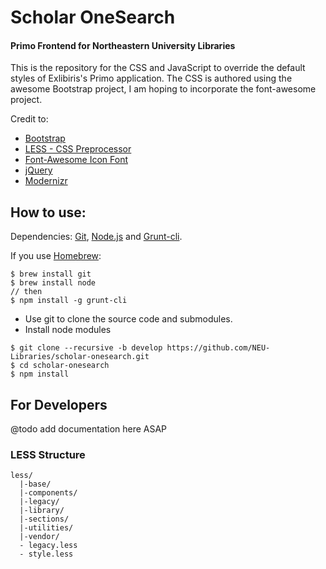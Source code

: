 Scholar OneSearch
==================
#### Primo Frontend for Northeastern University Libraries


This is the repository for the CSS and JavaScript to override the default styles of Exlibiris's Primo application. The CSS is authored using the awesome Bootstrap project, I am hoping to incorporate the font-awesome project.

Credit to:
- [Bootstrap](http://getbootstrap.com/)
- [LESS - CSS Preprocessor](http://lesscss.org/)
- [Font-Awesome Icon Font](http://fontawesome.io/)
- [jQuery](http://jquery.com/)
- [Modernizr](http://modernizr.com/)




## How to use:

Dependencies: [Git](Git),  [Node.js](http://nodejs.org/) and [Grunt-cli](http://gruntjs.com/getting-started).

If you use [Homebrew](https://github.com/mxcl/homebrew):

```
$ brew install git
$ brew install node
// then
$ npm install -g grunt-cli
```

* Use git to clone the source code and submodules.
* Install node modules
```
$ git clone --recursive -b develop https://github.com/NEU-Libraries/scholar-onesearch.git
$ cd scholar-onesearch
$ npm install

```



## For Developers

@todo add documentation here ASAP

### LESS Structure

```
less/
  |-base/
  |-components/
  |-legacy/
  |-library/
  |-sections/
  |-utilities/
  |-vendor/
  - legacy.less
  - style.less
```
